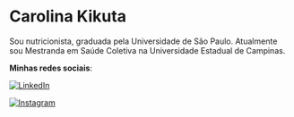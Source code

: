 
# Carolina Kikuta   

Sou nutricionista, graduada pela Universidade de São Paulo. Atualmente sou Mestranda em Saúde Coletiva na Universidade Estadual de Campinas.


**Minhas redes sociais**:

[![LinkedIn](https://img.shields.io/badge/LinkedIn-000?style=for-the-badge&logo=linkedin&logoColor=0E76A8)](https://www.linkedin.com/in/carolina-kikuta-329547180/)

[![Instagram](https://img.shields.io/badge/Instagram-000?style=for-the-badge&logo=instagram)](https://www.instagram.com/carolinakikuta/)